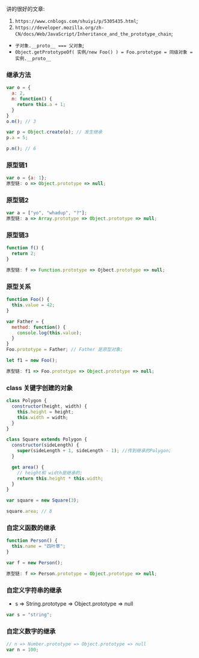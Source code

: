 讲的很好的文章:
1. `https://www.cnblogs.com/shuiyi/p/5305435.html`; 
2. `https://developer.mozilla.org/zh-CN/docs/Web/JavaScript/Inheritance_and_the_prototype_chain`; 

* `子对象.__proto__ === 父对象`; 
* `Object.getPrototypeOf( 实例/new Foo() ) = Foo.prototype = 同级对象 = 实例.__proto__`

### 继承方法

```js
var o = {
  a: 2,
  m: function() {
    return this.a + 1;
  }
}
o.m(); // 3

var p = Object.create(o); // 发生继承
p.a = 5;

p.m(); // 6
```

### 原型链1

```js
var o = {a: 1};
原型链: o => Object.prototype => null;
```

### 原型链2

```js
var a = ["yo", "whadup", "?"];
原型链: a => Array.prototype => Object.prototype => null;
```

### 原型链3

```js
function f() {
  return 2;
}

原型链: f => Function.prototype => Ojbect.prototype => null;
```

### 原型关系

```js
function Foo() {
  this.value = 42;
}

var Father = {
  method: function() {
    console.log(this.value);
  }
}
Foo.prototype = Father; // Father 是原型对象;

let f1 = new Foo();

原型链: f1 => Foo.prototype => Object.prototype => null;
```

### class 关键字创建的对象

```js
class Polygon {
  constructor(height, width) {
    this.height = height;
    this.width = width;
  }
}

class Square extends Polygon {
  constructor(sideLength) {
    super(sideLength + 1, sideLength - 1); //传到继承的Polygon;
  }

  get area() {
    // height和 width是继承的;
    return this.height * this.width;
  }
}

var square = new Square(3);

square.area; // 8
```

### 自定义函数的继承

```js
function Person() {
  this.name = "四叶草";
}

var f = new Person();

原型链: f => Person.prototype = Object.prototype => null;
```

### 自定义字符串的继承

* s => String.prototype => Object.prototype => null

```js
var s = "string";
```

### 自定义数字的继承
```js
// n => Number.prototype => Object.prototype => null
var n = 100;
```
